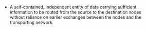 - A self-contained, independent entity of data carrying sufficient information to be routed from the source to the destination nodes without reliance on earlier exchanges between the nodes and the transporting network.